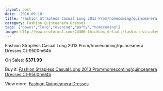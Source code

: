 ```yaml
---
layout: post
date: '2016-09-10'
title: "Fashion Strapless Casual Long 2013 Prom/homecoming/quinceanera Dresses Ct-9500m64b"
category: Fashion Quinceanera Dresses
tags: ["gowns","long","evening","party","homecoming"]
image: http://www.neoformal.com/24306-thickbox_default/fashion-strapless-casual-long-2013-prom-homecoming-quinceanera-dresses-ct-9500m64b.jpg
---
```

Fashion Strapless Casual Long 2013 Prom/homecoming/quinceanera Dresses Ct-9500m64b

On Sales: **$371.99**
<a href="https://www.neoformal.com/en/fashion-quinceanera-dresses/8260-fashion-strapless-casual-long-2013-prom-homecoming-quinceanera-dresses-ct-9500m64b.html"><amp-img layout="responsive" width="600" height="600" src="//www.neoformal.com/24306-thickbox_default/fashion-strapless-casual-long-2013-prom-homecoming-quinceanera-dresses-ct-9500m64b.jpg" alt="Fashion Strapless Casual Long 2013 Prom/homecoming/quinceanera Dresses Ct-9500m64b 0" /></a>
<a href="https://www.neoformal.com/en/fashion-quinceanera-dresses/8260-fashion-strapless-casual-long-2013-prom-homecoming-quinceanera-dresses-ct-9500m64b.html"><amp-img layout="responsive" width="600" height="600" src="//www.neoformal.com/24307-thickbox_default/fashion-strapless-casual-long-2013-prom-homecoming-quinceanera-dresses-ct-9500m64b.jpg" alt="Fashion Strapless Casual Long 2013 Prom/homecoming/quinceanera Dresses Ct-9500m64b 1" /></a>
<a href="https://www.neoformal.com/en/fashion-quinceanera-dresses/8260-fashion-strapless-casual-long-2013-prom-homecoming-quinceanera-dresses-ct-9500m64b.html"><amp-img layout="responsive" width="600" height="600" src="//www.neoformal.com/24308-thickbox_default/fashion-strapless-casual-long-2013-prom-homecoming-quinceanera-dresses-ct-9500m64b.jpg" alt="Fashion Strapless Casual Long 2013 Prom/homecoming/quinceanera Dresses Ct-9500m64b 2" /></a>

Buy it: [Fashion Strapless Casual Long 2013 Prom/homecoming/quinceanera Dresses Ct-9500m64b](https://www.neoformal.com/en/fashion-quinceanera-dresses/8260-fashion-strapless-casual-long-2013-prom-homecoming-quinceanera-dresses-ct-9500m64b.html "Fashion Strapless Casual Long 2013 Prom/homecoming/quinceanera Dresses Ct-9500m64b")

View more: [Fashion Quinceanera Dresses](https://www.neoformal.com/en/148-fashion-quinceanera-dresses "Fashion Quinceanera Dresses")